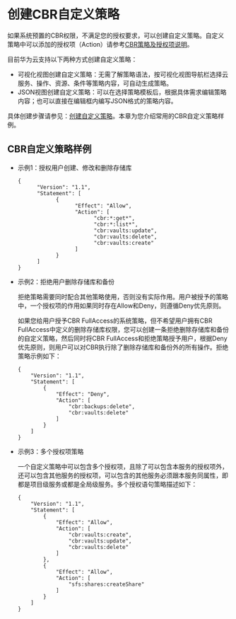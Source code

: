 # 创建CBR自定义策略<a name="cbr_03_0050"></a>

如果系统预置的CBR权限，不满足您的授权要求，可以创建自定义策略。自定义策略中可以添加的授权项（Action）请参考[CBR策略及授权项说明](https://support.huaweicloud.com/api-cbr/cbr_04_0017.html)。

目前华为云支持以下两种方式创建自定义策略：

-   可视化视图创建自定义策略：无需了解策略语法，按可视化视图导航栏选择云服务、操作、资源、条件等策略内容，可自动生成策略。
-   JSON视图创建自定义策略：可以在选择策略模板后，根据具体需求编辑策略内容；也可以直接在编辑框内编写JSON格式的策略内容。

具体创建步骤请参见：[创建自定义策略](https://support.huaweicloud.com/usermanual-iam/iam_01_0605.html)。本章为您介绍常用的CBR自定义策略样例。

## CBR自定义策略样例<a name="section441833517360"></a>

-   示例1：授权用户创建、修改和删除存储库

    ```
    {
          "Version": "1.1",
          "Statement": [
                {
                      "Effect": "Allow",
                      "Action": [
                            "cbr:*:get*",
                            "cbr:*:list*",
                            "cbr:vaults:update",
                            "cbr:vaults:delete",
                            "cbr:vaults:create"
                      ]
                }
          ]
    }
    ```

-   示例2：拒绝用户删除存储库和备份

    拒绝策略需要同时配合其他策略使用，否则没有实际作用。用户被授予的策略中，一个授权项的作用如果同时存在Allow和Deny，则遵循Deny优先原则。

    如果您给用户授予CBR FullAccess的系统策略，但不希望用户拥有CBR FullAccess中定义的删除存储库权限，您可以创建一条拒绝删除存储库和备份的自定义策略，然后同时将CBR FullAccess和拒绝策略授予用户，根据Deny优先原则，则用户可以对CBR执行除了删除存储库和备份外的所有操作。拒绝策略示例如下：

    ```
    {
        "Version": "1.1",
        "Statement": [
            {
                "Effect": "Deny",
                "Action": [
                    "cbr:backups:delete",
                    "cbr:vaults:delete"
                ]
            }
        ]
    }
    ```

-   示例3：多个授权项策略

    一个自定义策略中可以包含多个授权项，且除了可以包含本服务的授权项外，还可以包含其他服务的授权项，可以包含的其他服务必须跟本服务同属性，即都是项目级服务或都是全局级服务。多个授权语句策略描述如下：

    ```
    {
        "Version": "1.1",
        "Statement": [
            {
                "Effect": "Allow",
                "Action": [
                    "cbr:vaults:create",
                    "cbr:vaults:update",
                    "cbr:vaults:delete"
                ]
            },
            {
                "Effect": "Allow",
                "Action": [
                    "sfs:shares:createShare"
                ]
            }
        ]
    }
    ```


